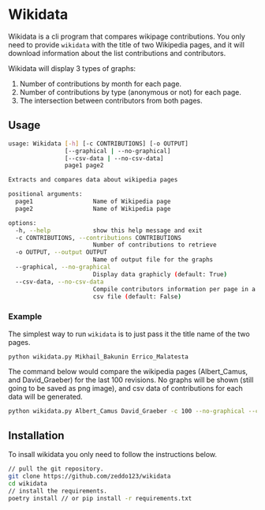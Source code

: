 # Wikidata
Wikidata is a cli program that compares wikipage contributions. You only
need to provide `wikidata` with the title of two Wikipedia pages, and it will
download information about the list contributions and contributors.

Wikidata will display 3 types of graphs:
1. Number of contributions by month for each page.
2. Number of contributions by type (anonymous or not) for each page.
3. The intersection between contributors from both pages.

## Usage
```sh
usage: Wikidata [-h] [-c CONTRIBUTIONS] [-o OUTPUT]
                [--graphical | --no-graphical]
                [--csv-data | --no-csv-data]
                page1 page2

Extracts and compares data about wikipedia pages

positional arguments:
  page1                 Name of Wikipedia page
  page2                 Name of Wikipedia page

options:
  -h, --help            show this help message and exit
  -c CONTRIBUTIONS, --contributions CONTRIBUTIONS
                        Number of contributions to retrieve
  -o OUTPUT, --output OUTPUT
                        Name of output file for the graphs
  --graphical, --no-graphical
                        Display data graphicly (default: True)
  --csv-data, --no-csv-data
                        Compile contributors information per page in a
                        csv file (default: False)
```
### Example
The simplest way to run `wikidata` is to just pass it the title name of the two pages.
```
python wikidata.py Mikhail_Bakunin Errico_Malatesta
```

The command below would compare the wikipedia pages (Albert_Camus, and David_Graeber) for the last 
100 revisions. No graphs will be shown (still going to be saved as png image), and csv
data of contributions for each data will be generated.
```sh 
python wikidata.py Albert_Camus David_Graeber -c 100 --no-graphical --csv-data
```

## Installation
To insall wikidata you only need to follow the instructions below.
```sh
// pull the git repository.
git clone https://github.com/zeddo123/wikidata
cd wikidata
// install the requirements.
poetry install // or pip install -r requirements.txt
```
